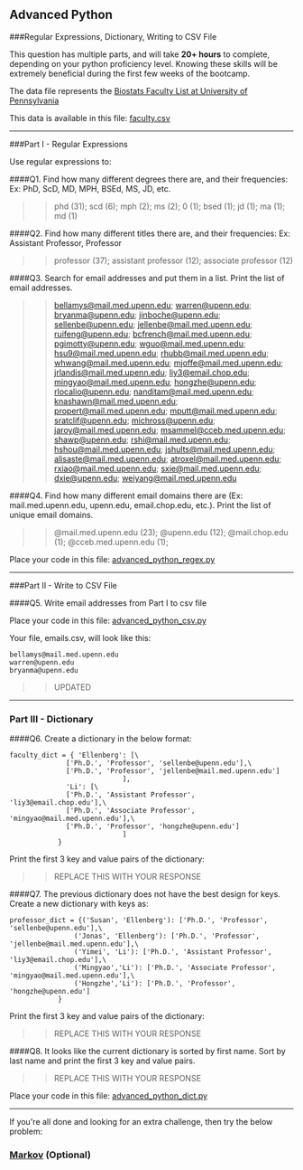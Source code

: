 ## Advanced Python    

###Regular Expressions, Dictionary, Writing to CSV File  

This question has multiple parts, and will take **20+ hours** to complete, depending on your python proficiency level.  Knowing these skills will be extremely beneficial during the first few weeks of the bootcamp.

The data file represents the [Biostats Faculty List at University of Pennsylvania](http://www.med.upenn.edu/cceb/biostat/faculty.shtml)

This data is available in this file:  [faculty.csv](python/faculty.csv)

---

###Part I - Regular Expressions  

Use regular expressions to:

####Q1. Find how many different degrees there are, and their frequencies: Ex:  PhD, ScD, MD, MPH, BSEd, MS, JD, etc.

>> phd (31); scd (6); mph (2); ms (2); 0 (1); bsed (1); jd (1); ma (1); md (1)


####Q2. Find how many different titles there are, and their frequencies:  Ex:  Assistant Professor, Professor

>> professor (37); assistant professor (12); associate professor (12)


####Q3. Search for email addresses and put them in a list.  Print the list of email addresses.

>> bellamys@mail.med.upenn.edu; warren@upenn.edu; bryanma@upenn.edu; jinboche@upenn.edu; sellenbe@upenn.edu; jellenbe@mail.med.upenn.edu; ruifeng@upenn.edu; bcfrench@mail.med.upenn.edu; pgimotty@upenn.edu; wguo@mail.med.upenn.edu; hsu9@mail.med.upenn.edu; rhubb@mail.med.upenn.edu; whwang@mail.med.upenn.edu; mjoffe@mail.med.upenn.edu; jrlandis@mail.med.upenn.edu; liy3@email.chop.edu; mingyao@mail.med.upenn.edu; hongzhe@upenn.edu; rlocalio@upenn.edu; nanditam@mail.med.upenn.edu; knashawn@mail.med.upenn.edu; propert@mail.med.upenn.edu; mputt@mail.med.upenn.edu; sratclif@upenn.edu; michross@upenn.edu; jaroy@mail.med.upenn.edu; msammel@cceb.med.upenn.edu; shawp@upenn.edu; rshi@mail.med.upenn.edu; hshou@mail.med.upenn.edu; jshults@mail.med.upenn.edu; alisaste@mail.med.upenn.edu; atroxel@mail.med.upenn.edu; rxiao@mail.med.upenn.edu; sxie@mail.med.upenn.edu; dxie@upenn.edu; weiyang@mail.med.upenn.edu



####Q4. Find how many different email domains there are (Ex:  mail.med.upenn.edu, upenn.edu, email.chop.edu, etc.).  Print the list of unique email domains.

>> @mail.med.upenn.edu (23); @upenn.edu (12); @mail.chop.edu (1); @cceb.med.upenn.edu (1);

Place your code in this file: [advanced_python_regex.py](python/advanced_python_regex.py)

---

###Part II - Write to CSV File

####Q5.  Write email addresses from Part I to csv file

Place your code in this file: [advanced_python_csv.py](python/advanced_python_csv.py)

Your file, emails.csv, will look like this:
```
bellamys@mail.med.upenn.edu
warren@upenn.edu
bryanma@upenn.edu
```
>> UPDATED
---

### Part III - Dictionary

####Q6.  Create a dictionary in the below format:
```
faculty_dict = { 'Ellenberg': [\
              ['Ph.D.', 'Professor', 'sellenbe@upenn.edu'],\
              ['Ph.D.', 'Professor', 'jellenbe@mail.med.upenn.edu']
                            ],
              'Li': [\
              ['Ph.D.', 'Assistant Professor', 'liy3@email.chop.edu'],\
              ['Ph.D.', 'Associate Professor', 'mingyao@mail.med.upenn.edu'],\
              ['Ph.D.', 'Professor', 'hongzhe@upenn.edu']
                            ]
            }
```
Print the first 3 key and value pairs of the dictionary:

>> REPLACE THIS WITH YOUR RESPONSE

####Q7.  The previous dictionary does not have the best design for keys.  Create a new dictionary with keys as:

```
professor_dict = {('Susan', 'Ellenberg'): ['Ph.D.', 'Professor', 'sellenbe@upenn.edu'],\
                ('Jonas', 'Ellenberg'): ['Ph.D.', 'Professor', 'jellenbe@mail.med.upenn.edu'],\
                ('Yimei', 'Li'): ['Ph.D.', 'Assistant Professor', 'liy3@email.chop.edu'],\
                ('Mingyao','Li'): ['Ph.D.', 'Associate Professor', 'mingyao@mail.med.upenn.edu'],\
                ('Hongzhe','Li'): ['Ph.D.', 'Professor', 'hongzhe@upenn.edu']
            }
```

Print the first 3 key and value pairs of the dictionary:

>> REPLACE THIS WITH YOUR RESPONSE

####Q8.  It looks like the current dictionary is sorted by first name.  Sort by last name and print the first 3 key and value pairs.  

>> REPLACE THIS WITH YOUR RESPONSE

Place your code in this file: [advanced_python_dict.py](python/advanced_python_dict.py)

---

If you're all done and looking for an extra challenge, then try the below problem:  

### [Markov](python/markov.py) (Optional)
